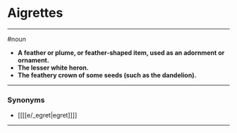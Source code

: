# Aigrettes
---
#noun
- **A feather or plume, or feather-shaped item, used as an adornment or ornament.**
- **The lesser white heron.**
- **The feathery crown of some seeds (such as the dandelion).**
---
### Synonyms
- [[[[e/_egret|egret]]]]
---
